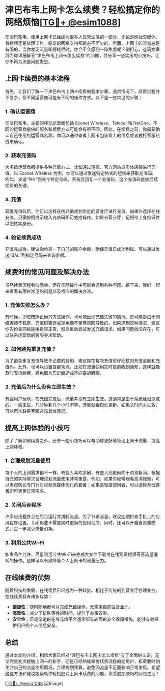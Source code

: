 # 津巴布韦上网卡怎么续费？轻松搞定你的网络烦恼[[TG💪+ @esim1088](https://t.me/s/esim1088)]

在津巴布韦，使用上网卡已经成为很多人日常生活的一部分。无论是刷社交媒体、看视频还是处理工作，稳定的网络支持都是必不可少的。然而，上网卡的流量总是有限的，当你发现流量即将耗尽时，你会不会感到一阵焦虑呢？别担心，这篇文章将为你详细解答“津巴布韦上网卡怎么续费”的问题，并分享一些实用的小技巧，让你不再为流量问题发愁。

## 上网卡续费的基本流程

首先，让我们了解一下津巴布韦上网卡续费的基本步骤。通常情况下，续费过程并不复杂，但不同运营商可能有不同的操作方式。以下是一些常见的步骤：

### 1. 确认运营商
在津巴布韦，主要的移动运营商包括 Econet Wireless、Telecel 和 NetOne。不同的运营商提供的服务和续费方式可能会有所不同。因此，在续费之前，你需要确认自己使用的运营商名称。你可以通过查看上网卡包装盒上的信息或者拨打客服热线来确认。

### 2. 获取充值码
大多数运营商都提供多种充值方式，比如通过短信、官方网站或实体店铺进行充值。以 Econet Wireless 为例，你可以通过发送特定格式的短信来获取充值码。例如，发送“PIN”到某个特定号码，系统会回复一个充值码。这个充值码是你后续续费的关键。

### 3. 充值
获得充值码后，你可以选择在线充值或到附近的营业厅进行充值。如果你选择在线充值，只需按照提示输入充值码即可完成操作。如果去营业厅，记得带上身份证件以便核实身份。

### 4. 验证续费成功
充值完成后，建议你检查一下自己的账户余额，确保充值已成功到账。可以通过发送“BAL”到指定号码来查询余额。

## 续费时的常见问题及解决办法

虽然续费流程看似简单，但在实际操作中可能会遇到各种问题。接下来，我们一起来看看有哪些常见的问题以及相应的解决办法。

### 1. 充值失败怎么办？
有时候，即使按照正确的方式操作，也可能出现充值失败的情况。这可能是由于网络连接不稳定、充值码错误或是余额不足等原因导致的。如果遇到这种情况，建议你先检查网络连接是否正常，然后重新尝试发送充值请求。如果问题依旧存在，可以联系运营商的客服寻求帮助。

### 2. 如何避免重复充值？
为了避免重复充值导致不必要的费用，建议你在每次充值前仔细核对充值金额和充值码。此外，也可以设置提醒功能，比如在流量快用完时提前收到通知，这样就能及时安排续费，避免因为忘记而造成不必要的麻烦。

### 3. 充值后为什么没有立即生效？
有些用户反映，在充值完成后，流量并没有立即生效。这通常是由于系统延迟造成的。一般来说，几分钟到几个小时不等，流量就会自动更新。如果长时间未生效，可以再次联系客服咨询具体情况。

## 提高上网体验的小技巧

除了了解如何续费之外，还有一些小技巧可以帮助你更好地管理上网卡流量，提高上网体验。

### 1. 合理规划流量使用
每个人的上网需求都不一样，有些人喜欢追剧，有些人则更倾向于浏览新闻。根据自己的实际需求合理规划流量使用非常重要。例如，如果你经常观看高清视频，可以考虑购买专门针对视频流媒体优化的套餐；如果是轻度使用者，可以选择基础套餐即可满足日常需求。

### 2. 关闭后台程序
许多应用程序会在后台运行并消耗流量。为了节省流量，建议定期检查手机上的应用程序设置，关闭那些不需要实时更新的应用程序。同时，还可以开启省流量模式，进一步减少流量消耗。

### 3. 利用公共Wi-Fi
如果条件允许，尽量利用公共Wi-Fi来完成大文件下载或在线观看视频等高流量消耗的操作。这样可以有效降低个人上网卡的流量压力。

## 在线续费的优势

随着科技的发展，在线续费已经成为一种趋势。相比于传统的到营业厅办理业务，在线续费具有诸多优势：

- **便捷性**：随时随地都可以完成充值操作，无需亲自前往营业厅。
- **高效性**：减少了排队等待的时间，提升了办事效率。
- **安全性**：正规渠道的在线充值平台通常都有较高的安全保障措施，能够有效保护用户的个人信息安全。

## 总结

通过本文的介绍，相信大家已经对“津巴布韦上网卡怎么续费”有了全面的认识。无论你是初次接触上网卡的新手，还是已经熟练掌握续费流程的老用户，都需要时刻关注自己的流量使用情况，合理规划预算，避免因流量不足而影响正常使用。希望这些方法和建议能帮助你轻松应对上网卡续费的问题，享受更加顺畅的网络生活！

[[TG💪+ @esim1088](https://t.me/s/esim1088) ![Image](https://i.postimg.cc/4NQfJmqS/Snipaste-2025-05-13-00-14-12.png)]